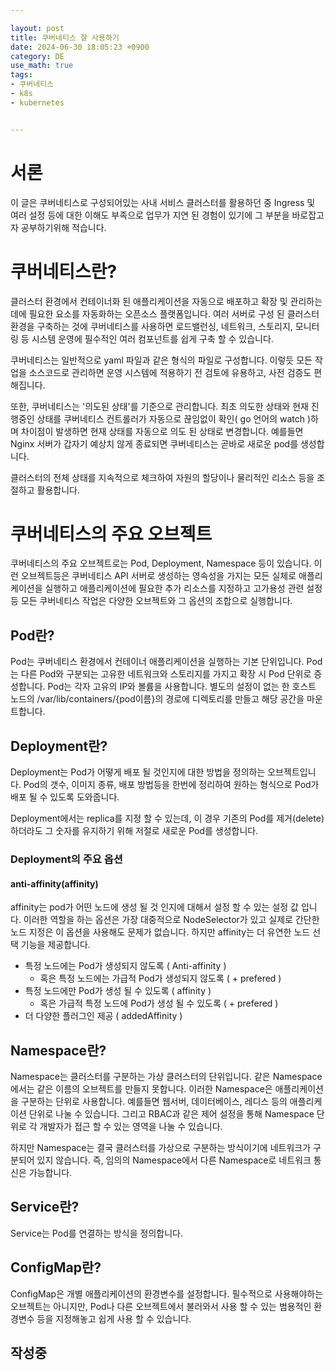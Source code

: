 ```yaml
---

layout: post
title: 쿠버네티스 잘 사용하기
date: 2024-06-30 18:05:23 +0900
category: DE
use_math: true
tags:
- 쿠버네티스
- k8s
- kubernetes


---
```


# 서론

이 글은 쿠버네티스로 구성되어있는 사내 서비스 클러스터를 활용하던 중 Ingress 및 여러 설정 등에 대한 이해도 부족으로 업무가 지연 된 경험이 있기에 그 부분을 바로잡고자 공부하기위해 적습니다.

# 쿠버네티스란?

클러스터 환경에서 컨테이너화 된 애플리케이션을 자동으로 배포하고 확장 및 관리하는데에 필요한 요소를 자동화하는 오픈소스 플랫폼입니다. 여러 서버로 구성 된 클러스터 환경을 구축하는 것에 쿠버네티스를 사용하면 로드밸런싱, 네트워크, 스토리지, 모니터링 등 시스템 운영에 필수적인 여러 컴포넌트를 쉽게 구축 할 수 있습니다.

쿠버네티스는 일반적으로 yaml 파일과 같은 형식의 파일로 구성합니다. 이렇듯 모든 작업을 소스코드로 관리하면 운영 시스템에 적용하기 전 검토에 유용하고, 사전 검증도 편해집니다.

또한, 쿠버네티스는 '의도된 상태'를 기준으로 관리합니다. 최초 의도한 상태와 현재 진행중인 상태를 쿠버네티스 컨트롤러가 자동으로 끊임없이 확인( go 언어의 watch )하며 차이점이 발생하면 현재 상태를 자동으로 의도 된 상태로 변경합니다. 예를들면 Nginx 서버가 갑자기 예상치 않게 종료되면 쿠버네티스는 곧바로 새로운 pod를 생성합니다.

클러스터의 전체 상태를 지속적으로 체크하여 자원의 할당이나 물리적인 리소스 등을 조절하고 활용합니다.

# 쿠버네티스의 주요 오브젝트

쿠버네티스의 주요 오브젝트로는 Pod, Deployment, Namespace 등이 있습니다. 이런 오브젝트등은 쿠버네티스 API 서버로 생성하는 영속성을 가지는 모든 실체로 애플리케이션을 실행하고 애플리케이션에 필요한 추가 리소스를 지정하고 고가용성 관련 설정 등 모든 쿠버네티스 작업은 다양한 오브젝트와 그 옵션의 조합으로 실행합니다.

## Pod란?

Pod는 쿠버네티스 환경에서 컨테이너 애플리케이션을 실행하는 기본 단위입니다. Pod는 다른 Pod와 구분되는 고유한 네트워크와 스토리지를 가지고 확장 시 Pod 단위로 증성합니다. Pod는 각자 고유의 IP와 볼륨을 사용합니다. 별도의 설정이 없는 한 호스트 노드의 /var/lib/containers/{pod이름}의 경로에 디렉토리를 만들고 해당 공간을 마운트합니다.


## Deployment란?

Deployment는 Pod가 어떻게 배포 될 것인지에 대한 방법을 정의하는 오브젝트입니다. Pod의 갯수, 이미지 종류, 배포 방법등을 한번에 정리하여 원하는 형식으로 Pod가 배포 될 수 있도록 도와줍니다.

Deployment에서는 replica를 지정 할 수 있는데, 이 경우 기존의 Pod를 제거(delete)하더라도 그 숫자를 유지하기 위해 저절로 새로운 Pod를 생성합니다.

### Deployment의 주요 옵션

#### anti-affinity(affinity)

affinity는 pod가 어떤 노드에 생성 될 것 인지에 대해서 설정 할 수 있는 설정 값 입니다. 이러한 역할을 하는 옵션은 가장 대중적으로 NodeSelector가 있고 실제로 간단한 노드 지정은 이 옵션을 사용해도 문제가 없습니다. 하지만 affinity는 더 유연한 노드 선택 기능을 제공합니다.

- 특정 노드에는 Pod가 생성되지 않도록 ( Anti-affinity )
	- 혹은 특정 노드에는 가급적 Pod가 생성되지 않도록 ( + prefered )
- 특정 노드에만 Pod가 생성 될 수 있도록 ( affinity )
	- 혹은 가급적 특정 노드에 Pod가 생성 될 수 있도록 ( + prefered )
- 더 다양한 플러그인 제공 ( addedAffinity )

## Namespace란?

Namespace는 클러스터를 구분하는 가상 클러스터의 단위입니다. 같은 Namespace에서는 같은 이름의 오브젝트를 만들지 못합니다. 이러한 Namespace은 애플리케이션을 구분하는 단위로 사용합니다. 예를들면 웹서버, 데이터베이스, 레디스 등의 애플리케이션 단위로 나눌 수 있습니다. 그리고 RBAC과 같은 제어 설정을 통해 Namespace 단위로 각 개발자가 접근 할 수 있는 영역을 나눌 수 있습니다.

하지만 Namespace는 결국 클러스터를 가상으로 구분하는 방식이기에 네트워크가 구분되어 있지 않습니다. 즉, 임의의 Namespace에서 다른 Namespace로 네트워크 통신은 가능합니다.

## Service란?

Service는 Pod를 연결하는 방식을 정의합니다.

## ConfigMap란?

ConfigMap은 개별 애플리케이션의 환경변수를 설정합니다. 필수적으로 사용해야하는 오브젝트는 아니지만, Pod나 다른 오브젝트에서 불러와서 사용 할 수 있는 범용적인 환경변수 등을 지정해놓고 쉽게 사용 할 수 있습니다.

## 작성중
